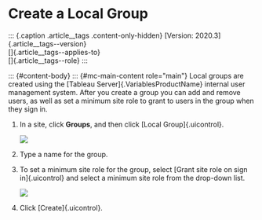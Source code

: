 

Create a Local Group
====================

::: {.caption .article__tags .content-only-hidden}
[Version: 2020.3]{.article__tags--version}\
[]{.article__tags--applies-to}\
[]{.article__tags--role}
:::

::: {#content-body}
::: {#mc-main-content role="main"}
Local groups are created using the [Tableau
Server]{.VariablesProductName} internal user management system. After
you create a group you can add and remove users, as well as set a
minimum site role to grant to users in the group when they sign in.

1.  In a site, click **Groups**, and then click [Local
    Group]{.uicontrol}.

    ![](./Create%20a%20Local%20Group%20-%20Tableau_files/grantrole_atgroup.png)

2.  Type a name for the group.

3.  To set a minimum site role for the group, select [Grant site role on
    sign in]{.uicontrol} and select a minimum site role from the
    drop-down list.

    ![](./Create%20a%20Local%20Group%20-%20Tableau_files/grant_localgroup.png)

4.  Click [Create]{.uicontrol}.
